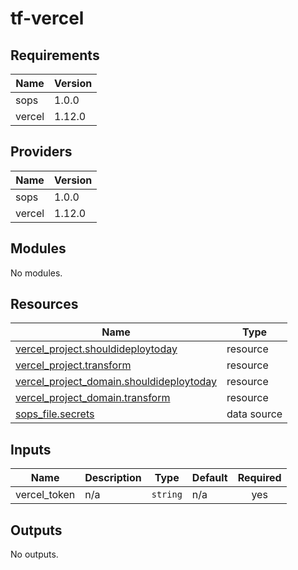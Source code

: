 # tf-vercel


<!-- BEGIN_TF_DOCS -->
## Requirements

| Name | Version |
|------|---------|
| sops | 1.0.0 |
| vercel | 1.12.0 |

## Providers

| Name | Version |
|------|---------|
| sops | 1.0.0 |
| vercel | 1.12.0 |

## Modules

No modules.

## Resources

| Name | Type |
|------|------|
| [vercel_project.shouldideploytoday](https://registry.terraform.io/providers/vercel/vercel/1.12.0/docs/resources/project) | resource |
| [vercel_project.transform](https://registry.terraform.io/providers/vercel/vercel/1.12.0/docs/resources/project) | resource |
| [vercel_project_domain.shouldideploytoday](https://registry.terraform.io/providers/vercel/vercel/1.12.0/docs/resources/project_domain) | resource |
| [vercel_project_domain.transform](https://registry.terraform.io/providers/vercel/vercel/1.12.0/docs/resources/project_domain) | resource |
| [sops_file.secrets](https://registry.terraform.io/providers/carlpett/sops/1.0.0/docs/data-sources/file) | data source |

## Inputs

| Name | Description | Type | Default | Required |
|------|-------------|------|---------|:--------:|
| vercel\_token | n/a | `string` | n/a | yes |

## Outputs

No outputs.
<!-- END_TF_DOCS -->
